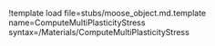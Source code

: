 !template load file=stubs/moose_object.md.template name=ComputeMultiPlasticityStress syntax=/Materials/ComputeMultiPlasticityStress